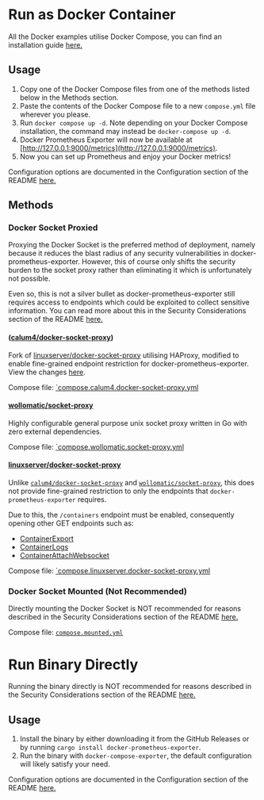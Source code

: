 # Run as Docker Container

All the Docker examples utilise Docker Compose, you can find an installation guide [here.](https://docs.docker.com/compose/install/)

## Usage

1. Copy one of the Docker Compose files from one of the methods listed below in the Methods section.
2. Paste the contents of the Docker Compose file to a new `compose.yml` file wherever you please.
3. Run `docker compose up -d`. Note depending on your Docker Compose installation, the command may instead be `docker-compose up -d`.
4. Docker Prometheus Exporter will now be available at [http://127.0.0.1:9000/metrics](http://127.0.0.1:9000/metrics).
5. Now you can set up Prometheus and enjoy your Docker metrics! 

Configuration options are documented in the Configuration section of the README [here.](../README.md#Configuration)

## Methods

### Docker Socket Proxied

Proxying the Docker Socket is the preferred method of deployment, namely because it reduces the blast radius of any 
security vulnerabilities in docker-prometheus-exporter. However, this of course only shifts the security burden to the
socket proxy rather than eliminating it which is unfortunately not possible. 

Even so, this is not a silver bullet as docker-prometheus-exporter still requires access to endpoints which could be
exploited to collect sensitive information. You can read more about this in the Security Considerations section of the README
[here.](../README.md#security-considerations)

#### ([calum4/docker-socket-proxy](https://github.com/calum4/docker-socket-proxy))

Fork of [linuxserver/docker-socket-proxy](https://github.com/linuxserver/docker-socket-proxy) utilising HAProxy,
modified to enable fine-grained endpoint restriction for docker-prometheus-exporter. View the changes
[here](https://github.com/linuxserver/docker-socket-proxy/compare/main...calum4:docker-socket-proxy:main).

Compose file: [`compose.calum4.docker-socket-proxy.yml](compose.calum4.docker-socket-proxy.yml)

#### [wollomatic/socket-proxy](https://github.com/wollomatic/socket-proxy)

Highly configurable general purpose unix socket proxy written in Go with zero external dependencies.

Compose file: [`compose.wollomatic.socket-proxy.yml](compose.wollomatic.socket-proxy.yml)

#### [linuxserver/docker-socket-proxy](https://github.com/linuxserver/docker-socket-proxy)

Unlike [`calum4/docker-socket-proxy`](#calum4docker-socket-proxy) and [`wollomatic/socket-proxy`](#wollomaticsocket-proxy),
this does not provide fine-grained restriction to only the endpoints that `docker-prometheus-exporter` requires. 

Due to this, the `/containers` endpoint must be enabled, consequently opening other GET endpoints such as:
- [ContainerExport](https://docs.docker.com/reference/api/engine/version/v1.48/#tag/Container/operation/ContainerExport)
- [ContainerLogs](https://docs.docker.com/reference/api/engine/version/v1.48/#tag/Container/operation/ContainerLogs)
- [ContainerAttachWebsocket](https://docs.docker.com/reference/api/engine/version/v1.48/#tag/Container/operation/ContainerAttachWebsocket)

Compose file: [`compose.linuxserver.docker-socket-proxy.yml](compose.linuxserver.docker-socket-proxy.yml)

### Docker Socket Mounted (Not Recommended)

Directly mounting the Docker Socket is NOT recommended for reasons described in the Security Considerations section of the README [here.](../README.md#security-considerations)

Compose file: [`compose.mounted.yml`](compose.mounted.yml)

# Run Binary Directly

Running the binary directly is NOT recommended for reasons described in the Security Considerations section of the README [here.](../README.md#security-considerations)

## Usage

1. Install the binary by either downloading it from the GitHub Releases or by running `cargo install docker-prometheus-exporter`.
2. Run the binary with `docker-compose-exporter`, the default configuration will likely satisfy your need.

Configuration options are documented in the Configuration section of the README [here.](../README.md#Configuration)
